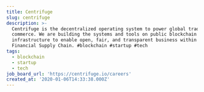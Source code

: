 ```yaml
---
title: Centrifuge
slug: centrifuge
description: >-
  Centrifuge is the decentralized operating system to power global trade and
  commerce. We are building the systems and tools on public blockchain
  infrastructure to enable open, fair, and transparent business within the
  Financial Supply Chain. #blockchain #startup #tech
tags:
  - blockchain
  - startup
  - tech
job_board_url: 'https://centrifuge.io/careers'
created_at: '2020-01-06T14:33:38.000Z'
---
```


